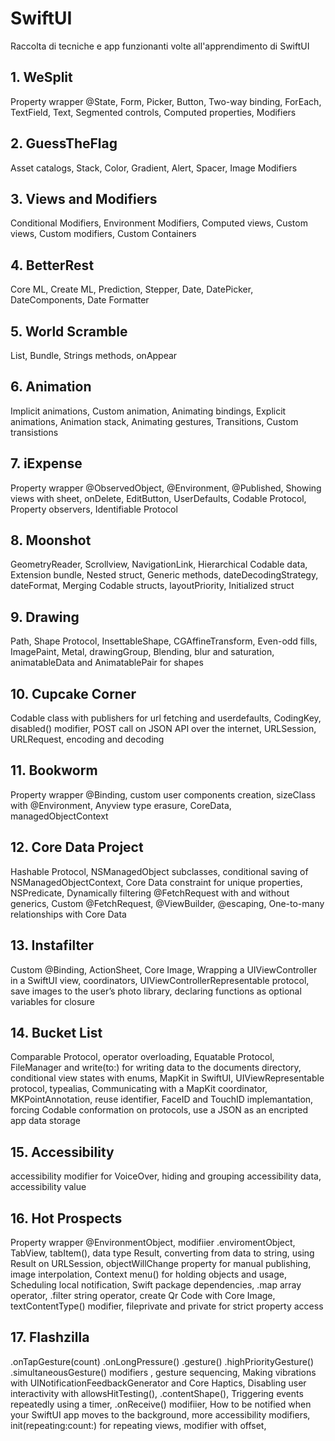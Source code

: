# SwiftUI
Raccolta di tecniche e app funzionanti volte all'apprendimento di SwiftUI

## 1. WeSplit
Property wrapper @State, Form, Picker, Button, Two-way binding, ForEach, TextField, Text, Segmented controls, Computed properties, Modifiers

## 2. GuessTheFlag
Asset catalogs, Stack, Color, Gradient, Alert, Spacer, Image Modifiers

## 3. Views and Modifiers
Conditional Modifiers, Environment Modifiers, Computed views, Custom views, Custom modifiers, Custom Containers

## 4. BetterRest
Core ML, Create ML, Prediction, Stepper, Date, DatePicker, DateComponents, Date Formatter

## 5. World Scramble
List, Bundle, Strings methods, onAppear

## 6. Animation
Implicit animations, Custom animation, Animating bindings, Explicit animations, Animation stack, Animating gestures, Transitions, Custom transistions 

## 7. iExpense
Property wrapper @ObservedObject, @Environment, @Published, Showing views with sheet, onDelete, EditButton, UserDefaults, Codable Protocol, Property observers, Identifiable Protocol

## 8. Moonshot
GeometryReader, Scrollview, NavigationLink, Hierarchical Codable data, Extension bundle, Nested struct, Generic methods, dateDecodingStrategy, dateFormat, Merging Codable structs, layoutPriority, Initialized struct

## 9. Drawing
Path, Shape Protocol, InsettableShape, CGAffineTransform, Even-odd fills, ImagePaint, Metal, drawingGroup, Blending, blur and saturation, animatableData and AnimatablePair for shapes

## 10. Cupcake Corner
Codable class with publishers for url fetching and userdefaults, CodingKey, disabled() modifier, POST call on JSON API over the internet, URLSession, URLRequest, encoding and decoding

## 11. Bookworm
Property wrapper @Binding, custom user components creation, sizeClass with @Environment, Anyview type erasure, CoreData, managedObjectContext

## 12. Core Data Project
Hashable Protocol, NSManagedObject subclasses, conditional saving of NSManagedObjectContext, Core Data constraint for unique properties, NSPredicate, Dynamically filtering @FetchRequest with and without generics, Custom @FetchRequest, @ViewBuilder, @escaping, One-to-many relationships with Core Data

## 13. Instafilter
Custom @Binding, ActionSheet, Core Image, Wrapping a UIViewController in a SwiftUI view, coordinators, UIViewControllerRepresentable protocol, save images to the user’s photo library, declaring functions as optional variables for closure

## 14. Bucket List
Comparable Protocol, operator overloading, Equatable Protocol, FileManager and write(to:) for writing data to the documents directory, conditional view states with enums, MapKit in SwiftUI, UIViewRepresentable protocol, typealias, Communicating with a MapKit coordinator, MKPointAnnotation, reuse identifier, FaceID and TouchID implemantation, forcing Codable conformation on protocols, use a JSON as an encripted app data storage

## 15. Accessibility
accessibility modifier for VoiceOver, hiding and grouping accessibility data, accessibility value

## 16. Hot Prospects
Property wrapper @EnvironmentObject, modifiier .enviromentObject, TabView, tabItem(), data type Result, converting from data to string, using Result on URLSession, objectWillChange property for manual publishing, image interpolation, Context menu() for holding objects and usage, Scheduling local notification, Swift package dependencies, .map array operator, .filter string operator, create Qr Code with Core Image, textContentType() modifier, fileprivate and private for strict property access

## 17. Flashzilla
.onTapGesture(count) .onLongPressure() .gesture() .highPriorityGesture() .simultaneousGesture() modifiers , gesture sequencing, Making vibrations with UINotificationFeedbackGenerator and Core Haptics, Disabling user interactivity with allowsHitTesting(), .contentShape(), Triggering events repeatedly using a timer, .onReceive() modifiier, How to be notified when your SwiftUI app moves to the background, more accessibility modifiers, init(repeating:count:) for repeating views, modifier with offset,
